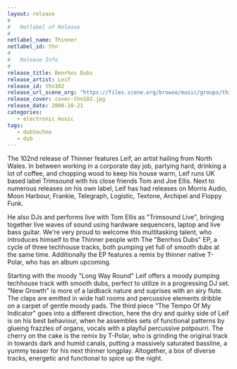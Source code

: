 ```yaml
---
layout: release
#
#   Netlabel of Release
#
netlabel_name: Thinner
netlabel_id: thn
#
#   Release Info
#
release_title: Benrhos Dubs
release_artist: Leif
release_id: thn102
release_url_scene_org: "https://files.scene.org/browse/music/groups/thinner/zip/"
release_cover: cover-thn102.jpg
release_date: 2008-10-21
categories:
   - electronic music
tags:
   - dubtechno
   - dub
---
```

The 102nd release of Thinner features Leif, an artist hailing 
from North Wales. In between working in a corporate day job, 
partying hard, drinking a lot of coffee, and chopping wood to 
keep his house warm, Leif runs UK based label Trimsound with 
his close friends Tom and Joe Ellis. Next to numerous releases 
on his own label, Leif has had releases on Morris Audio, Moon 
Harbour, Frankie, Telegraph, Logistic, Textone, Archipel and 
Floppy Funk. 

He also DJs and performs live with Tom Ellis as "Trimsound 
Live", bringing together live waves of sound using hardware 
sequencers, laptop and live bass guitar. We're very proud to 
welcome this multitasking talent, who introduces himself to 
the Thinner people with The "Benrhos Dubs" EP, a cycle of three
techhouse tracks, both pumping yet full of smooth dubs at the 
same time. Additionally the EP features a remix by thinner 
native T-Polar, who has an album upcoming. 

Starting with the moody "Long Way Round" Leif offers a moody 
pumping techhouse track with smooth dubs, perfect to utilize 
in a progressing DJ set. "New Growth" is more of a laidback 
nature and suprises with an airy flute. The claps are emitted 
in wide hall rooms and percussive elements dribble on a carpet 
of gentle moody pads. The third piece "The Tempo Of My 
Indicator" goes into a different direction, here the dry and 
quirky side of Leif is on his best behaviour, when he assembles 
sets of functional patterns by glueing frazzles of organs, 
vocals with a playful percussive potpourri. The cherry on the 
cake is the remix by T-Polar, who is grinding the original 
track in towards dark and humid canals, putting a massively 
saturated bassline, a yummy teaser for his next thinner 
longplay. Altogether, a box of diverse tracks, energetic and 
functional to spice up the night. 